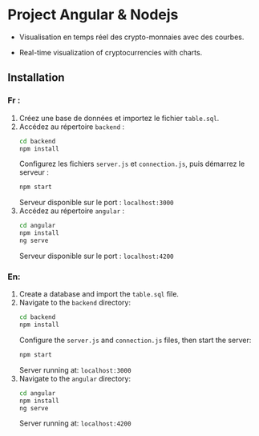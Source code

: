 # Project Angular  & Nodejs

- Visualisation en temps réel des crypto-monnaies avec des courbes.

- Real-time visualization of cryptocurrencies with charts.

## Installation
### Fr :

1. Créez une base de données et importez le fichier `table.sql`.
2. Accédez au répertoire `backend` :
   ```bash
   cd backend
   npm install
   ```
   Configurez les fichiers `server.js` et `connection.js`, puis démarrez le serveur :
   ```bash
   npm start
   ```
   Serveur disponible sur le port : `localhost:3000`
3. Accédez au répertoire `angular` :
   ```bash
   cd angular
   npm install
   ng serve
   ```
   Serveur disponible sur le port : `localhost:4200`

### En:

1. Create a database and import the `table.sql` file.
2. Navigate to the `backend` directory:
   ```bash
   cd backend
   npm install
   ```
   Configure the `server.js` and `connection.js` files, then start the server:
   ```bash
   npm start
   ```
   Server running at: `localhost:3000`
3. Navigate to the `angular` directory:
   ```bash
   cd angular
   npm install
   ng serve
   ```
   Server running at: `localhost:4200`
